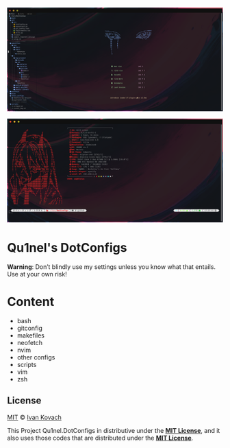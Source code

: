 ![neovim-preview](.github/assets/preview-neovim.png)

![terminal-preview](.github/assets/preview-terminal-welcome-screen.png)

# Qu1nel's DotConfigs

**Warning**: Don’t blindly use my settings unless you know what that entails. Use at your own risk!

# Content

- bash
- gitconfig
- makefiles
- neofetch
- nvim
- other configs
- scripts
- vim
- zsh

## License

[MIT](./LICENSE) © [Ivan Kovach](https://github.com/Qu1nel/)

This Project Qu1nel.DotConfigs in distributive under the **[MIT License](./LICENSE)**, and it also uses those codes that are distributed under the **[MIT License](./LICENSE)**.
